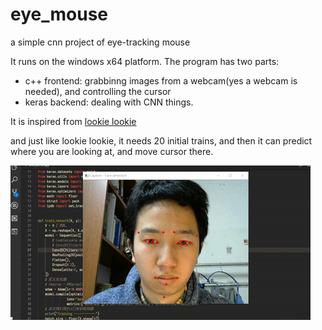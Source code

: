 # eye_mouse
a simple cnn project of eye-tracking mouse

It runs on the windows x64 platform.
The program has two parts: 
* c++ frontend: grabbinng images from a webcam(yes a webcam is needed), and controlling the cursor
* keras backend: dealing with CNN things.

It is inspired from [lookie lookie](https://github.com/cpury/lookie-lookie)

and just like lookie lookie, it needs 20 initial trains, and then it can predict where you are looking at, and move cursor there.

![a demo gif](demo.gif)
